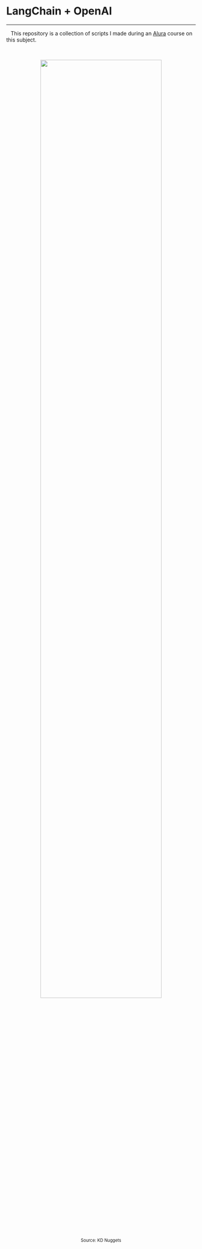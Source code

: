# LangChain + OpenAI

---

&nbsp;&nbsp;&nbsp;This repository is a collection of scripts I made during an [Alura](https://alura.com.com/) course on this subject.

<br>

<p align='center'>
  <img src='https://www.kdnuggets.com/wp-content/uploads/ferrer_transforming_ai_langchain_text_data_game_changer_7-1024x360.png' width=80% />
  <p align='center' style="font-size: 80%;">Source: KD Nuggets</p>
</p>

<br>
